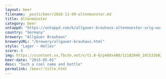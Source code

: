 ```yaml
---
layout: beer
filename: _posts/beer/2016-11-09-altenmunster.md
title: Altenmünster
category: beer
untappd: "https://untappd.com/b/allgauer-brauhaus-altenmunster-urig-wurzig/29819"
country: "Germany"
brewery: "Allgäuer Brauhaus"
breweryURL: "/brewery/allgauer-brauhaus.html"
style: "Lager - Helles"
score: 6
img: https://scontent.xx.fbcdn.net/v/t1.0-0/p480x480/11182040_10153268265373745_4318030430351182427_n.jpg?oh=2af627a5bc78e41db4fe61a4fbb30d3b&oe=59F569D9
beer-date: "2015-05-01"
desc: "Such a cool name and bottle"
permalink: /beer/:title.html
---
```

